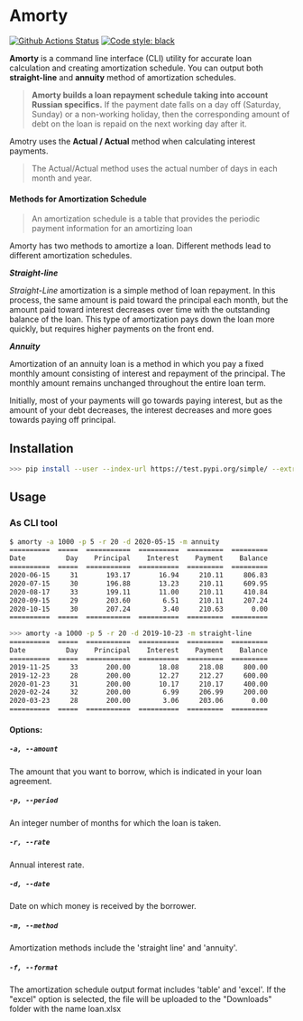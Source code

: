 # Amorty

[![Github Actions Status](https://github.com/IlyaKhramtsov/amorty/workflows/Python%20CI/badge.svg)](https://github.com/IlyaKhramtsov/amorty/actions)
[![Code style: black](https://img.shields.io/badge/code%20style-black-000000.svg)](https://github.com/psf/black)


**Amorty** is a command line interface (CLI) utility for accurate loan calculation and creating amortization schedule. You can output both **straight-line** and **annuity** method of amortization schedules.
> **Amorty builds a loan repayment schedule taking into account Russian specifics.**
> If the payment date falls on a day off (Saturday, Sunday) or a non-working holiday, then the corresponding amount of debt on the loan is repaid on the next working day after it.

Amotry uses the **Actual / Actual** method when calculating interest payments.
> The Actual/Actual method uses the actual number of days in each month and year.
 
 #### Methods for Amortization Schedule
> An amortization schedule is a table that provides the periodic payment information for an amortizing loan

Amorty has two methods to amortize a loan. Different methods lead to different amortization schedules. 

***Straight-line***

*Straight-Line* amortization is a simple method of loan repayment. In this process, the same amount is paid toward the principal each month, but the amount paid toward interest decreases over time with the outstanding balance of the loan. This type of amortization pays down the loan more quickly,  but requires higher payments on the front end. 

***Annuity***

Amortization of an annuity loan is a method in which you pay a fixed monthly amount consisting of interest and repayment of the principal. The monthly amount remains unchanged throughout the entire loan term.

Initially, most of your payments will go towards paying interest, but as the amount of your debt decreases, the interest decreases and more goes towards paying off principal.

## Installation

```bash
>>> pip install --user --index-url https://test.pypi.org/simple/ --extra-index-url https://pypi.org/simple/ amorty
```

## Usage


### As CLI tool

```bash
$ amorty -a 1000 -p 5 -r 20 -d 2020-05-15 -m annuity
==========  =====  ===========  ==========  =========  =========
Date          Day    Principal    Interest    Payment    Balance
==========  =====  ===========  ==========  =========  =========
2020-06-15     31       193.17       16.94     210.11     806.83
2020-07-15     30       196.88       13.23     210.11     609.95
2020-08-17     33       199.11       11.00     210.11     410.84
2020-09-15     29       203.60        6.51     210.11     207.24
2020-10-15     30       207.24        3.40     210.63       0.00
==========  =====  ===========  ==========  =========  =========
```
```bash
>>> amorty -a 1000 -p 5 -r 20 -d 2019-10-23 -m straight-line
==========  =====  ===========  ==========  =========  =========
Date          Day    Principal    Interest    Payment    Balance
==========  =====  ===========  ==========  =========  =========
2019-11-25     33       200.00       18.08     218.08     800.00
2019-12-23     28       200.00       12.27     212.27     600.00
2020-01-23     31       200.00       10.17     210.17     400.00
2020-02-24     32       200.00        6.99     206.99     200.00
2020-03-23     28       200.00        3.06     203.06       0.00
==========  =====  ===========  ==========  =========  =========
```

#### Options:
##### `-a, --amount`
The amount that you want to borrow, which is indicated in your loan agreement.
##### `-p, --period`
An integer number of months for which the loan is taken.
##### `-r, --rate`
Annual interest rate.
##### `-d, --date`
Date on which money is received by the borrower.
##### `-m, --method`
Amortization methods include the 'straight line' and 'annuity'.
##### `-f, --format`
The amortization schedule output format includes 'table' and 'excel'. 
If the "excel" option is selected, the file will be uploaded to the "Downloads" folder with the name loan.xlsx
